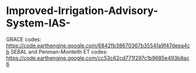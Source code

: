 # Improved-Irrigation-Advisory-System-IAS-
GRACE codes: https://code.earthengine.google.com/6842fb38670367b3554fa9f47deea4cb
SEBAL and Penman-Monteith ET codes: https://code.earthengine.google.com/cc53c62cd771f297c1b9685e493b8ac6

